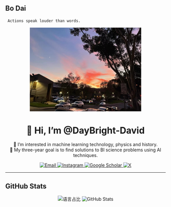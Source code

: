

## Bo Dai
```
 Actions speak louder than words.
```

<!-- 顶部头像 & 徽章 -->
<div align="center">
  <!-- 头像（可留空或自行上传） -->
  <img src="https://raw.githubusercontent.com/DayBright-David/DayBright-David/main/IMG_0295.JPG" alt="Scenery"
  width="350px" />

  <!-- 名称与介绍 -->
  <h1>👋 Hi, I’m @DayBright-David </h1>
  <p>👀 I’m interested in machine learning technology, physics and history.<br/>
     🌱 My three-year goal is to find solutions to BI science problems using AI techniques.</p>

  <!-- 社交徽章 -->
  <a href="mailto:daybright.daibo@gmail.com">
    <img src="https://img.shields.io/badge/Email-daybright.daibo%40gmail.com-blue?style=flat-square" alt="Email" />
  </a>
  <!-- 社交徽章（Instagram / Google Scholar / Twitter / WeChat）-->
  <!-- Instagram -->
  <a href="https://www.instagram.com/daybright_b.dai">
    <img
      src="https://img.shields.io/badge/Instagram-@daybright_b.dai-E4405F?style=flat-square&logo=instagram&logoColor=white"
      alt="Instagram"
    />
  </a>

  <!-- Google Scholar -->
  <a href="https://scholar.google.com/citations?hl=en&user=61bL-28AAAAJ">
    <img
      src="https://img.shields.io/badge/Google_Scholar-Bo_Dai-4285F4?style=flat-square&logo=google-scholar&logoColor=white"
      alt="Google Scholar"
    />
  </a>

  <!-- Twitter -->
  <a href="https://twitter.com/daybright_david">
    <img
      src="https://img.shields.io/badge/Twitter-@daybright_david?style=flat-square&logo=twitter&logoColor=white"
      alt="X"
    />
  </a>
  
</div>

---

## GitHub Stats

<div align="center">

<!-- GitHub 贡献图（可视化您的贡献历史） -->

<!-- GitHub 语言占比 -->
<img src="https://github-readme-stats.vercel.app/api/top-langs/?username=DayBright-David&layout=compact&theme=tokyonight" alt="语言占比" />

<!-- GitHub 综合统计 -->
<img src="https://github-readme-stats.vercel.app/api?username=DayBright-David&show_icons=true&theme=tokyonight" alt="GitHub Stats" />


</div>

<!---
DayBright-David/DayBright-David is a ✨ special ✨ repository because its `README.md` (this file) appears on your GitHub profile.
You can click the Preview link to take a look at your changes.
--->
